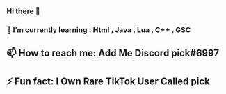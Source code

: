 ### Hi there 👋

### 🌱 I’m currently learning : Html , Java , Lua , C++ , GSC

## 📫 How to reach me: Add Me Discord pick#6997

## ⚡ Fun fact: I Own Rare TikTok User Called pick

<!--
**8zj/8zj** is a ✨ _special_ ✨ repository because its `README.md` (this file) appears on your GitHub profile.

Here are some ideas to get you started:

- 🔭 I’m currently working on ...
- 🌱 I’m currently learning ...
- 👯 I’m looking to collaborate on ...
- 🤔 I’m looking for help with ...
- 💬 Ask me about ...
- 📫 How to reach me: ...
- 😄 Pronouns: ...
- ⚡ Fun fact: ...
-->
